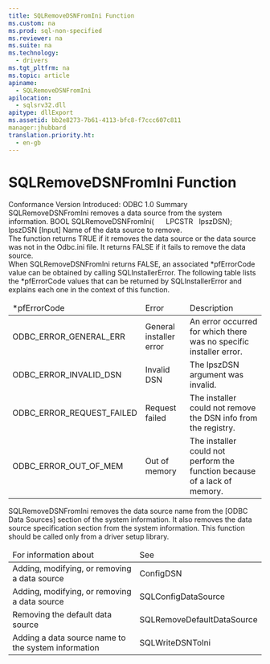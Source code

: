 ```yaml
---
title: SQLRemoveDSNFromIni Function
ms.custom: na
ms.prod: sql-non-specified
ms.reviewer: na
ms.suite: na
ms.technology: 
  - drivers
ms.tgt_pltfrm: na
ms.topic: article
apiname: 
  - SQLRemoveDSNFromIni
apilocation: 
  - sqlsrv32.dll
apitype: dllExport
ms.assetid: bb2e8273-7b61-4113-bfc8-f7ccc607c811
manager:jhubbard
translation.priority.ht: 
  - en-gb
---
```

# SQLRemoveDSNFromIni Function
<?xml version="1.0" encoding="utf-8"?>
<developerReferenceWithSyntaxDocument xmlns="http://ddue.schemas.microsoft.com/authoring/2003/5" xmlns:xlink="http://www.w3.org/1999/xlink" xmlns:xsi="http://www.w3.org/2001/XMLSchema-instance" xsi:schemaLocation="http://ddue.schemas.microsoft.com/authoring/2003/5 http://dduestorage.blob.core.windows.net/ddueschema/developer.xsd">
  <introduction>
    <definitionTable>
      <definedTerm> <legacyBold>Conformance</legacyBold> </definedTerm>
      <definition>
        <para>Version Introduced: ODBC 1.0</para>
      </definition>
      <definedTerm> <legacyBold>Summary</legacyBold> </definedTerm>
      <definition>
        <para>
          <legacyBold>SQLRemoveDSNFromIni</legacyBold> removes a data source from the system information.</para>
      </definition>
    </definitionTable>
  </introduction>
  <syntaxSection>
    <legacySyntax>
BOOL <legacyBold>SQLRemoveDSNFromIni</legacyBold>(
     LPCSTR   <parameterReference>lpszDSN</parameterReference>);</legacySyntax>
  </syntaxSection>
  <section>
    <title>Arguments</title>
    <content>
      <definitionTable>
        <definedTerm> <legacyItalic>lpszDSN</legacyItalic> </definedTerm>
        <definition>
          <para>[Input] Name of the data source to remove.</para>
        </definition>
      </definitionTable>
    </content>
  </section>
  <section>
    <title>Returns</title>
    <content>
      <para>The function returns TRUE if it removes the data source or the data source was not in the Odbc.ini file. It returns FALSE if it fails to remove the data source.</para>
    </content>
  </section>
  <section>
    <title>Diagnostics</title>
    <content>
      <para>When <legacyBold>SQLRemoveDSNFromIni</legacyBold> returns FALSE, an associated <legacyItalic>*pfErrorCode</legacyItalic> value can be obtained by calling <legacyBold>SQLInstallerError</legacyBold>. The following table lists the <legacyItalic>*pfErrorCode</legacyItalic> values that can be returned by <legacyBold>SQLInstallerError </legacyBold>and explains each one in the context of this function.</para>
      <table xmlns:caps="http://schemas.microsoft.com/build/caps/2013/11">
        <thead>
          <tr>
            <TD>
              <para>
                <legacyItalic>*pfErrorCode</legacyItalic>
              </para>
            </TD>
            <TD>
              <para>Error</para>
            </TD>
            <TD>
              <para>Description</para>
            </TD>
          </tr>
        </thead>
        <tbody>
          <tr>
            <TD>
              <para>ODBC_ERROR_GENERAL_ERR</para>
            </TD>
            <TD>
              <para>General installer error</para>
            </TD>
            <TD>
              <para>An error occurred for which there was no specific installer error.</para>
            </TD>
          </tr>
          <tr>
            <TD>
              <para>ODBC_ERROR_INVALID_DSN</para>
            </TD>
            <TD>
              <para>Invalid DSN</para>
            </TD>
            <TD>
              <para>The <legacyItalic>lpszDSN</legacyItalic> argument was invalid.</para>
            </TD>
          </tr>
          <tr>
            <TD>
              <para>ODBC_ERROR_REQUEST_FAILED</para>
            </TD>
            <TD>
              <para>Request failed</para>
            </TD>
            <TD>
              <para>The installer could not remove the DSN info from the registry.</para>
            </TD>
          </tr>
          <tr>
            <TD>
              <para>ODBC_ERROR_OUT_OF_MEM</para>
            </TD>
            <TD>
              <para>Out of memory</para>
            </TD>
            <TD>
              <para>The installer could not perform the function because of a lack of memory.</para>
            </TD>
          </tr>
        </tbody>
      </table>
    </content>
  </section>
  <section>
    <title>Comments</title>
    <content>
      <para>         <legacyBold>SQLRemoveDSNFromIni</legacyBold> removes the data source name from the [ODBC Data Sources] section of the system information. It also removes the data source specification section from the system information.</para>
      <para>This function should be called only from a driver setup library.</para>
    </content>
  </section>
  <section>
    <title>Related Functions</title>
    <content>
      <table xmlns:caps="http://schemas.microsoft.com/build/caps/2013/11">
        <thead>
          <tr>
            <TD>
              <para>For information about</para>
            </TD>
            <TD>
              <para>See</para>
            </TD>
          </tr>
        </thead>
        <tbody>
          <tr>
            <TD>
              <para>Adding, modifying, or removing a data source</para>
            </TD>
            <TD>
              <para>
                <legacyLink xlink:href="01ced74e-c575-4a25-83f5-bd7d918123f8">ConfigDSN</legacyLink>
              </para>
            </TD>
          </tr>
          <tr>
            <TD>
              <para>Adding, modifying, or removing a data source</para>
            </TD>
            <TD>
              <para>
                <legacyLink xlink:href="f8d6e342-c010-434e-b1cd-f5371fb50a14">SQLConfigDataSource</legacyLink>
              </para>
            </TD>
          </tr>
          <tr>
            <TD>
              <para>Removing the default data source</para>
            </TD>
            <TD>
              <para>
                <legacyLink xlink:href="db803266-57df-4864-a41b-901247549c1f">SQLRemoveDefaultDataSource</legacyLink>
              </para>
            </TD>
          </tr>
          <tr>
            <TD>
              <para>Adding a data source name to the system information</para>
            </TD>
            <TD>
              <para>
                <legacyLink xlink:href="dc7018b2-18d4-4657-96d0-086479a47474">SQLWriteDSNToIni</legacyLink>
              </para>
            </TD>
          </tr>
        </tbody>
      </table>
    </content>
  </section>
  <relatedTopics />
</developerReferenceWithSyntaxDocument>